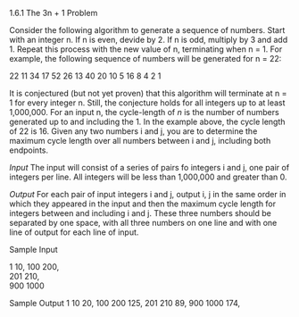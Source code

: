 1.6.1 The 3n + 1 Problem

Consider the following algorithm to generate a sequence of numbers. Start with an
integer n. If n is even, devide by 2. If n is odd, multiply by 3 and add 1. Repeat this
process with the new value of n, terminating when n = 1. For example, the following 
sequence of numbers will be generated for n = 22:

22 11 34 17 52 26 13 40 20 10 5 16 8 4 2 1

It is conjectured (but not yet proven) that this algorithm will terminate at n = 1 for
every integer n. Still, the conjecture holds for all integers up to at least 1,000,000.
For an input n, the cycle-length of *n* is the number of numbers generated up to and
including the 1. In the example above, the cycle length of 22 is 16. Given any two
numbers i and j, you are to determine the maximum cycle length over all numbers
between i and j, including both endpoints.

*Input*
The input will consist of a series of pairs fo integers i and j, one pair of integers per
line. All integers will be less than 1,000,000 and greater than 0.

*Output*
For each pair of input integers i and j, output i, j in the same order in which they
appeared in the input and then the maximum cycle length for integers between and 
including i and j. These three numbers should be separated by one space, with all three
numbers on one line and with one line of output for each line of input.

Sample Input			

1 10, 
100 200, 			
201 210,			
900 1000			

Sample Output
1 10 20,
100 200 125,
201 210 89,
900 1000 174,
